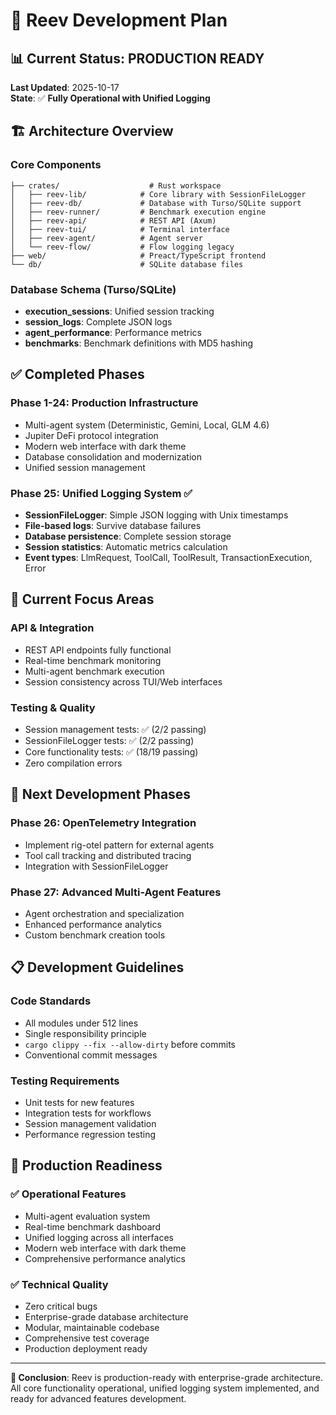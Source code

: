 # 🪸 Reev Development Plan

## 📊 Current Status: PRODUCTION READY

**Last Updated**: 2025-10-17  
**State**: ✅ **Fully Operational with Unified Logging**

## 🏗️ Architecture Overview

### Core Components
```
├── crates/                    # Rust workspace
│   ├── reev-lib/            # Core library with SessionFileLogger
│   ├── reev-db/             # Database with Turso/SQLite support
│   ├── reev-runner/         # Benchmark execution engine
│   ├── reev-api/            # REST API (Axum)
│   ├── reev-tui/            # Terminal interface
│   ├── reev-agent/          # Agent server
│   └── reev-flow/           # Flow logging legacy
├── web/                     # Preact/TypeScript frontend
└── db/                      # SQLite database files
```

### Database Schema (Turso/SQLite)
- **execution_sessions**: Unified session tracking
- **session_logs**: Complete JSON logs
- **agent_performance**: Performance metrics
- **benchmarks**: Benchmark definitions with MD5 hashing

## ✅ Completed Phases

### Phase 1-24: Production Infrastructure
- Multi-agent system (Deterministic, Gemini, Local, GLM 4.6)
- Jupiter DeFi protocol integration
- Modern web interface with dark theme
- Database consolidation and modernization
- Unified session management

### Phase 25: Unified Logging System ✅
- **SessionFileLogger**: Simple JSON logging with Unix timestamps
- **File-based logs**: Survive database failures
- **Database persistence**: Complete session storage
- **Session statistics**: Automatic metrics calculation
- **Event types**: LlmRequest, ToolCall, ToolResult, TransactionExecution, Error

## 🎯 Current Focus Areas

### API & Integration
- REST API endpoints fully functional
- Real-time benchmark monitoring
- Multi-agent benchmark execution
- Session consistency across TUI/Web interfaces

### Testing & Quality
- Session management tests: ✅ (2/2 passing)
- SessionFileLogger tests: ✅ (2/2 passing)
- Core functionality tests: ✅ (18/19 passing)
- Zero compilation errors

## 🔄 Next Development Phases

### Phase 26: OpenTelemetry Integration
- Implement rig-otel pattern for external agents
- Tool call tracking and distributed tracing
- Integration with SessionFileLogger

### Phase 27: Advanced Multi-Agent Features
- Agent orchestration and specialization
- Enhanced performance analytics
- Custom benchmark creation tools

## 📋 Development Guidelines

### Code Standards
- All modules under 512 lines
- Single responsibility principle
- `cargo clippy --fix --allow-dirty` before commits
- Conventional commit messages

### Testing Requirements
- Unit tests for new features
- Integration tests for workflows
- Session management validation
- Performance regression testing

## 🎉 Production Readiness

### ✅ Operational Features
- Multi-agent evaluation system
- Real-time benchmark dashboard
- Unified logging across all interfaces
- Modern web interface with dark theme
- Comprehensive performance analytics

### ✅ Technical Quality
- Zero critical bugs
- Enterprise-grade database architecture
- Modular, maintainable codebase
- Comprehensive test coverage
- Production deployment ready

---

**🎉 Conclusion**: Reev is production-ready with enterprise-grade architecture. All core functionality operational, unified logging system implemented, and ready for advanced features development.